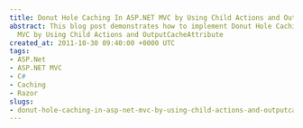 ```yaml
---
title: Donut Hole Caching In ASP.NET MVC by Using Child Actions and OutputCacheAttribute
abstract: This blog post demonstrates how to implement Donut Hole Caching in ASP.NET
  MVC by Using Child Actions and OutputCacheAttribute
created_at: 2011-10-30 09:40:00 +0000 UTC
tags:
- ASP.Net
- ASP.NET MVC
- C#
- Caching
- Razor
slugs:
- donut-hole-caching-in-asp-net-mvc-by-using-child-actions-and-outputcacheattribute
---
```

